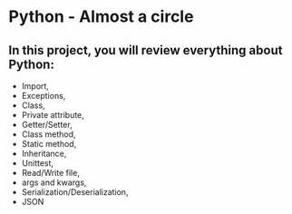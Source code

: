 # Python - Almost a circle
## In this project, you will review everything about Python:

* Import,
* Exceptions,
* Class,
* Private attribute,
* Getter/Setter,
* Class method,
* Static method,
* Inheritance,
* Unittest,
* Read/Write file,
* args and kwargs,
* Serialization/Deserialization,
* JSON
